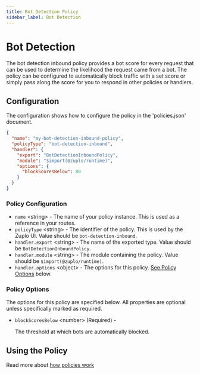 ```yaml
---
title: Bot Detection Policy
sidebar_label: Bot Detection
---
```


<!-- WARNING: This document is generated. DO NOT EDIT BY HAND -->

# Bot Detection






<!-- start: intro.md -->
The bot detection inbound policy provides a bot score for every request that can be used to determine the likelihood the request came from a bot. The policy can be configured to automatically block traffic with a set score or simply pass along the score for you to respond in other policies or handlers.

<!-- end: intro.md -->

<PolicyStatus isBeta={false} isPaidAddOn={true} />



## Configuration 

The configuration shows how to configure the policy in the 'policies.json' document.

```json title="config/policies.json"
{
  "name": "my-bot-detection-inbound-policy",
  "policyType": "bot-detection-inbound",
  "handler": {
    "export": "BotDetectionInboundPolicy",
    "module": "$import(@zuplo/runtime)",
    "options": {
      "blockScoresBelow": 80
    }
  }
}
```

<div className="policy-options">
<div><h3 class="anchor anchorWithStickyNavbar_node_modules-@docusaurus-theme-classic-lib-theme-Heading-styles-module" id="policy-configuration">Policy Configuration<a href="#policy-configuration" class="hash-link" aria-label="Direct link to Policy Configuration" title="Direct link to Policy Configuration">​</a></h3><ul><li><code>name</code> <span class="type-option">&lt;string&gt;</span> - The name of your policy instance. This is used as a reference in your routes.</li><li><code>policyType</code> <span class="type-option">&lt;string&gt;</span> - The identifier of the policy. This is used by the Zuplo UI. Value should be <code>bot-detection-inbound</code>.</li><li><code>handler.export</code> <span class="type-option">&lt;string&gt;</span> - The name of the exported type. Value should be <code>BotDetectionInboundPolicy</code>.</li><li><code>handler.module</code> <span class="type-option">&lt;string&gt;</span> - The module containing the policy. Value should be <code>$import(@zuplo/runtime)</code>.</li><li><code>handler.options</code> <span class="type-option">&lt;object&gt;</span> - The options for this policy. <a href="#policy-options">See Policy Options</a> below.</li></ul><h3 class="anchor anchorWithStickyNavbar_node_modules-@docusaurus-theme-classic-lib-theme-Heading-styles-module" id="policy-options">Policy Options<a href="#policy-options" class="hash-link" aria-label="Direct link to Policy Options" title="Direct link to Policy Options">​</a></h3><p>The options for this policy are specified below. All properties are optional unless specifically marked as required.</p><ul><li><code>blockScoresBelow</code><span class="type-option"> &lt;number&gt;</span><span class="required-option"> (Required)</span> - <div><p>The threshold at which bots are automatically blocked.</p></div></li></ul></div>
</div>

## Using the Policy
<!-- start: doc.md -->

<!-- end: doc.md -->

Read more about [how policies work](/docs/articles/policies)

